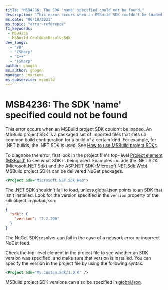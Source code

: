 ```yaml
---
title: "MSB4236: The SDK 'name' specified could not be found."
description: "This error occurs when an MSBuild SDK couldn't be loaded."
ms.date: "06/18/2021"
ms.topic: "error-reference"
f1_keywords:
 - MSB4236
 - MSBuild.CouldNotResolveSdk
dev_langs:
  - "VB"
  - "CSharp"
  - "C++"
  - "FSharp"
author: ghogen
ms.author: ghogen
manager: jmartens
ms.subservice: msbuild
---
```

# MSB4236: The SDK 'name' specified could not be found

This error occurs when an MSBuild project SDK couldn't be loaded. An MSBuild project SDK is a packaged set of imported files that sets up common build configuration for a build of a certain kind. For example, for .NET builds, the .NET SDK is used. See [How to use MSBuild project SDKs](../how-to-use-project-sdk.md).

To diagnose the error, first look in the project file's top-level [Project element (MSBuild)](../project-element-msbuild.md) to see what SDK is being used. Examples include the .NET SDK (Microsoft.NET.Sdk) and the ASP.NET SDK (Microsoft.NET.Sdk.Web). MSBuild project SDKs can be delivered NuGet packages.

```xml
<Project Sdk="Microsoft.NET.Sdk.Web">
```

The .NET SDK shouldn't fail to load, unless [global.json](/dotnet/core/tools/global-json) points to an SDK that isn't installed. Look for the version specified in the `version` property of the `sdk` object in *global.json*:

```json
{
  "sdk": {
    "version": "2.2.200"
  }
}
```

The NuGet SDK resolver can fail in the case of a network error or incorrect NuGet feed.

Check the top-level element in the project file to see whether an SDK version was specified, and make sure that version is installed. You can specify the version in the project file by using the following syntax:

```xml
<Project Sdk="My.Custom.Sdk/1.0.0" />
```

MSBuild project SDK versions can also be specified in [global.json](/dotnet/core/tools/global-json#msbuild-sdks).
